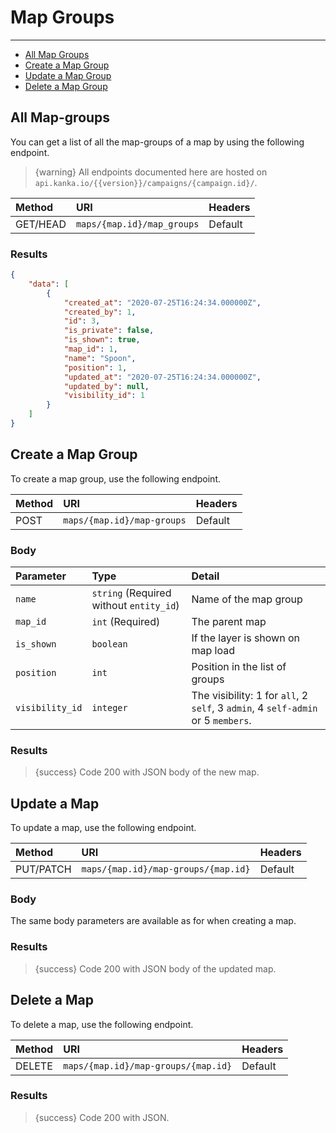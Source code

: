 # Map Groups

---

- [All Map Groups](#all-map-groups)
- [Create a Map Group](#create-map-group)
- [Update a Map Group](#update-map-group)
- [Delete a Map Group](#delete-map-group)

<a name="all-map-groups"></a>
## All Map-groups

You can get a list of all the map-groups of a map by using the following endpoint.

> {warning} All endpoints documented here are hosted on `api.kanka.io/{{version}}/campaigns/{campaign.id}/`.


| Method | URI | Headers |
| :- |   :-   |  :-  |
| GET/HEAD | `maps/{map.id}/map_groups` | Default |

### Results
```json
{
    "data": [
        {
            "created_at": "2020-07-25T16:24:34.000000Z",
            "created_by": 1,
            "id": 3,
            "is_private": false,
            "is_shown": true,
            "map_id": 1,
            "name": "Spoon",
            "position": 1,
            "updated_at": "2020-07-25T16:24:34.000000Z",
            "updated_by": null,
            "visibility_id": 1
        }
    ]
}
```


<a name="create-map-group"></a>
## Create a Map Group

To create a map group, use the following endpoint.

| Method | URI | Headers |
| :- |   :-   |  :-  |
| POST | `maps/{map.id}/map-groups` | Default |

### Body

| Parameter | Type | Detail |
| :- |   :-   |  :-  |
| `name` | `string` (Required without `entity_id`) | Name of the map group |
| `map_id` | `int` (Required) | The parent map |
| `is_shown` | `boolean` | If the layer is shown on map load |
| `position` | `int` | Position in the list of groups |
| `visibility_id` | `integer` | The visibility: 1 for `all`, 2 `self`, 3 `admin`, 4 `self-admin` or 5 `members`. |

### Results

> {success} Code 200 with JSON body of the new map.


<a name="update-map"></a>
## Update a Map

To update a map, use the following endpoint.

| Method | URI | Headers |
| :- |   :-   |  :-  |
| PUT/PATCH | `maps/{map.id}/map-groups/{map.id}` | Default |

### Body

The same body parameters are available as for when creating a map.

### Results

> {success} Code 200 with JSON body of the updated map.


<a name="delete-map"></a>
## Delete a Map

To delete a map, use the following endpoint.

| Method | URI | Headers |
| :- |   :-   |  :-  |
| DELETE | `maps/{map.id}/map-groups/{map.id}` | Default |

### Results

> {success} Code 200 with JSON.
